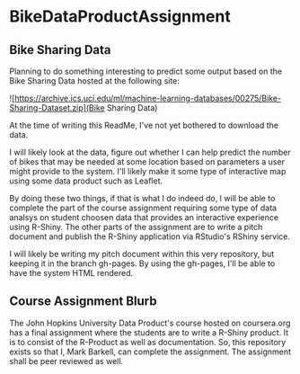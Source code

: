 # BikeDataProductAssignment

## Bike Sharing Data

Planning to do something interesting to predict some output based on the Bike Sharing Data hosted at the following site:

![https://archive.ics.uci.edu/ml/machine-learning-databases/00275/Bike-Sharing-Dataset.zip](Bike Sharing Data) 

At the time of writing this ReadMe, I've not yet bothered to download the data.  

I will likely look at the data, figure out whether I can help predict the number of bikes that may be needed at some location based on parameters a user might provide to the system.   I'll likely make it some type of interactive map using some data product such as Leaflet. 

By doing these two things, if that is what I do indeed do, I will be able to complete the part of the course assignment requiring some type of data analsys on student choosen data that provides an interactive experience using R-Shiny.  The other parts of the assignment are to write a pitch document and publish the R-Shiny application via RStudio's RShiny service.

I will likely be writing my pitch document within this very repository, but keeping it in the branch gh-pages.  By using the gh-pages, I'll be able to have the system HTML rendered.

## Course Assignment Blurb
The John Hopkins University Data Product's course hosted on coursera.org has a final assignment where the students are to write a R-Shiny product.  It is to consist of the R-Product as well as documentation.  So, this repository exists so that I, Mark Barkell, can complete the assignment.  The assignment shall be peer reviewed as well.
